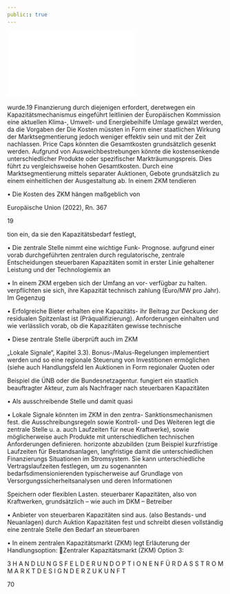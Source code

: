 ```yaml
---
public:: true
---
```

![./pages/page72.pdf](../assets/./pages/page72.pdf)




wurde.19
Finanzierung durch diejenigen erfordert, deretwegen ein Kapazitätsmechanismus eingeführt
leitlinien der Europäischen Kommission eine
aktuellen Klima-, Umwelt- und Energiebeihilfe­
Umlage gewälzt werden, da die Vorgaben der
Die Kosten müssten in Form einer staatlichen
Wirkung der Marktsegmentierung jedoch weniger effektiv sein und mit der Zeit nachlassen.
Price Caps könnten die Gesamtkosten grundsätzlich gesenkt werden. Aufgrund von Ausweichbestrebungen könnte die kostensenkende
unterschiedlicher Produkte oder spezifischer
Markträumungspreis. Dies führt zu vergleichsweise hohen Gesamtkosten. Durch eine Marktsegmentierung mittels separater Auktionen,
Gebote grundsätzlich zu einem einheitlichen
der Ausgestaltung ab. In einem ZKM tendieren

• Die Kosten des ZKM hängen maßgeblich von

Europäische Union (2022), Rn. 367

19

tion ein, da sie den Kapazitätsbedarf festlegt,

• Die zentrale Stelle nimmt eine wichtige Funk-
Prognose.
aufgrund einer vorab durchgeführten zentralen
durch regulatorische, zentrale Entscheidungen
steuerbaren Kapazitäten somit in erster Linie
gehaltener Leistung und der Technologiemix an

• In einem ZKM ergeben sich der Umfang an vor-
verfügbar zu halten.
verpflichten sie sich, ihre Kapazität technisch
zahlung (Euro/MW pro Jahr). Im Gegenzug

• Erfolgreiche Bieter erhalten eine Kapazitäts-
ihr Beitrag zur Deckung der residualen Spitzenlast ist (Präqualifizierung).
Anforderungen einhalten und wie verlässlich
vorab, ob die Kapazitäten gewisse technische

• Diese zentrale Stelle überprüft auch im ZKM

„Lokale Signale“, Kapitel 3.3).
Bonus-/Malus-Regelungen implementiert werden und so eine regionale Steuerung von Investitionen ermöglichen (siehe auch Handlungsfeld
len Auktionen in Form regionaler Quoten oder

Beispiel die ÜNB oder die Bundesnetzagentur.
fungiert ein staatlich beauftragter Akteur, zum
als Nachfrager nach steuerbaren Kapazitäten

• Als ausschreibende Stelle und damit quasi

• Lokale Signale könnten im ZKM in den zentra-
Sanktionsmechanismen fest.
die Ausschreibungsregeln sowie Kontroll- und
Des Weiteren legt die zentrale Stelle u. a. auch
Laufzeiten für neue Kraftwerke), sowie möglicherweise auch Produkte mit unterschiedlichen technischen Anforderungen definieren.
horizonte abzubilden (zum Beispiel kurzfristige Laufzeiten für Bestandsanlagen, langfristige
damit die unterschiedlichen Finanzierungs­
Situationen im Stromsystem. Sie kann unterschiedliche Vertragslaufzeiten festlegen, um
zu sogenannten bedarfsdimensionierenden
typischerweise auf Grundlage von Versorgungssicherheitsanalysen und deren Informationen

Speichern oder flexiblen Lasten.
steuerbarer Kapazitäten, also von Kraftwerken,
grundsätzlich – wie auch im DKM – Betreiber

• Anbieter von steuerbaren Kapazitäten sind
aus.
(also Bestands- und Neuanlagen) durch Auktion
Kapazitäten fest und schreibt diesen vollständig
eine zentrale Stelle den Bedarf an steuerbaren

• In einem zentralen Kapazitätsmarkt (ZKM) legt
Erläuterung der Handlungsoption:
Zentraler Kapazitätsmarkt (ZKM)
Option 3:

3 H A N D LU N G S F E L D E R U N D O P T I O N E N F Ü R D A S S T R O M M A R K T D E S I G N D E R Z U K U N F T

70
